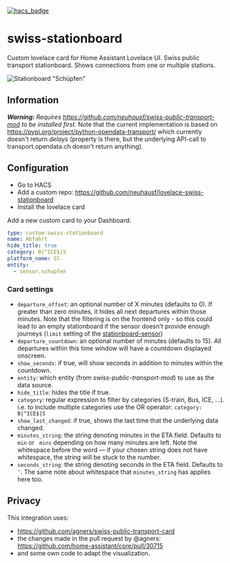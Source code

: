 [![hacs_badge](https://img.shields.io/badge/HACS-Default-orange.svg)](https://github.com/custom-components/hacs)

# swiss-stationboard
Custom lovelace card for Home Assistant Lovelace UI.
Swiss public transport stationboard. Shows connections from one or multiple stations. 

![Stationboard "Schüpfen"](https://github.com/neuhausf/lovelace-swiss-stationboard/blob/main/img/stationboard-1.png?raw=true "Stationboard Schüpfen")

## Information

_**Warning:** Requires https://github.com/neuhausf/swiss-public-transport-mod to be installed first._
Note that the current implementation is based on https://pypi.org/project/python-opendata-transport/ which currently doesn't return *delays* (property is there, but  the underlying API-call to transport.opendata.ch doesn't return anything).

## Configuration

- Go to HACS
- Add a custom repo: https://github.com/neuhausf/lovelace-swiss-stationboard
- Install the lovelace card

Add a new custom card to your Dashboard:

```YAML
type: custom:swiss-stationboard
name: Abfahrt
hide_title: true
category: B|^ICE$|S
platform_name: Gl.
entity:
  - sensor.schupfen
```

### Card settings

* `departure_offset`: an optional number of X minutes (defaults to 0).  If greater than zero minutes, it hides all next departures within those minutes.  Note that the filtering is on the frontend only - so this could lead to an empty stationboard if the sensor doesn't provide enough journeys (`limit` setting of the [stationboard-sensor](https://github.com/neuhausf/swiss-public-transport-mod))
* `departure_countdown`: an optional number of minutes (defaults to 15).  All departures within this time window will have a countdown displayed onscreen.
* `show_seconds`: if true, will show seconds in addition to minutes within the countdown.
* `entity`: which entity (from *swiss-public-transport-mod*) to use as the data source.
* `hide_title`: hides the title if true.
* `category`: regular expression to filter by categories (S-train, Bus, ICE, ...).  i.e. to include multiple categories use the OR operator: `category: B|^ICE$|S`
* `show_last_changed`: if true, shows the last time that the underlying data changed.
* `minutes_string`: the string denoting minutes in the ETA field.  Defaults to ` min` or ` mins` depending on how many minutes are left.  Note the whitespace before the word — if your chosen string does not have whitespace, the string will be stuck to the number.
* `seconds_string`: the string denoting seconds in the ETA field.  Defaults to `″`.  The same note about whitespace that `minutes_string` has applies here too.

## Privacy 

This integration uses:

- https://github.com/agners/swiss-public-transport-card 
- the changes made in the pull request by @agners: https://github.com/home-assistant/core/pull/30715
- and some own code to adapt the visualization.
